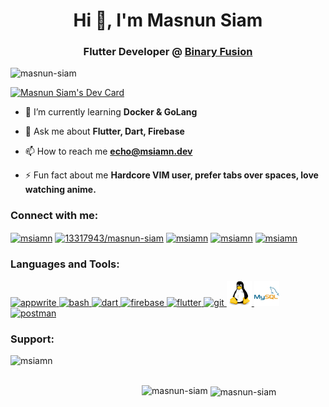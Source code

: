<h1 align="center">Hi 👋, I'm Masnun Siam</h1>
<h3 align="center">
  Flutter Developer @ <a href="https://binary-fusion.com">Binary Fusion</a>
</h3>

<p align="left"> <img src="https://komarev.com/ghpvc/?username=masnun-siam&label=Profile%20views&color=0e75b6&style=flat" alt="masnun-siam" /> </p>

<!-- <p align="left"> <a href="https://github.com/ryo-ma/github-profile-trophy"><img src="https://github-profile-trophy.vercel.app/?username=masnun-siam" alt="masnun-siam" /></a> </p> -->

<a href="https://app.daily.dev/msiamn"><img src="https://api.daily.dev/devcards/v2/J2KTzSxTiHflp2Nr2IurQ.png?type=wide&r=atx" width="652" alt="Masnun Siam's Dev Card"/></a> 

- 🌱 I’m currently learning **Docker & GoLang**

- 💬 Ask me about **Flutter, Dart, Firebase**

- 📫 How to reach me **echo@msiamn.dev**

- ⚡ Fun fact about me **Hardcore VIM user, prefer tabs over spaces, love watching anime.**

<h3 align="left">Connect with me:</h3>
<p align="left">
<a href="https://linkedin.com/in/msiamn" target="blank"><img align="center" src="https://raw.githubusercontent.com/rahuldkjain/github-profile-readme-generator/master/src/images/icons/Social/linked-in-alt.svg" alt="msiamn" height="30" width="40" /></a>
<a href="https://stackoverflow.com/users/13317943/masnun-siam" target="blank"><img align="center" src="https://raw.githubusercontent.com/rahuldkjain/github-profile-readme-generator/master/src/images/icons/Social/stack-overflow.svg" alt="13317943/masnun-siam" height="30" width="40" /></a>
<a href="https://fb.com/msiamn" target="blank"><img align="center" src="https://raw.githubusercontent.com/rahuldkjain/github-profile-readme-generator/master/src/images/icons/Social/facebook.svg" alt="msiamn" height="30" width="40" /></a>
<a href="https://instagram.com/msiamn" target="blank"><img align="center" src="https://raw.githubusercontent.com/rahuldkjain/github-profile-readme-generator/master/src/images/icons/Social/instagram.svg" alt="msiamn" height="30" width="40" /></a>
<a href="https://codeforces.com/profile/msiamn" target="blank"><img align="center" src="https://raw.githubusercontent.com/rahuldkjain/github-profile-readme-generator/master/src/images/icons/Social/codeforces.svg" alt="msiamn" height="30" width="40" /></a>
</p>

<h3 align="left">Languages and Tools:</h3>
<p align="left"> <a href="https://appwrite.io" target="_blank" rel="noreferrer"> <img src="https://www.vectorlogo.zone/logos/appwriteio/appwriteio-icon.svg" alt="appwrite" width="40" height="40"/> </a> <a href="https://www.gnu.org/software/bash/" target="_blank" rel="noreferrer"> <img src="https://www.vectorlogo.zone/logos/gnu_bash/gnu_bash-icon.svg" alt="bash" width="40" height="40"/> </a> <a href="https://dart.dev" target="_blank" rel="noreferrer"> <img src="https://www.vectorlogo.zone/logos/dartlang/dartlang-icon.svg" alt="dart" width="40" height="40"/> </a> <a href="https://firebase.google.com/" target="_blank" rel="noreferrer"> <img src="https://www.vectorlogo.zone/logos/firebase/firebase-icon.svg" alt="firebase" width="40" height="40"/> </a> <a href="https://flutter.dev" target="_blank" rel="noreferrer"> <img src="https://www.vectorlogo.zone/logos/flutterio/flutterio-icon.svg" alt="flutter" width="40" height="40"/> </a> <a href="https://git-scm.com/" target="_blank" rel="noreferrer"> <img src="https://www.vectorlogo.zone/logos/git-scm/git-scm-icon.svg" alt="git" width="40" height="40"/> </a> <a href="https://www.linux.org/" target="_blank" rel="noreferrer"> <img src="https://raw.githubusercontent.com/devicons/devicon/master/icons/linux/linux-original.svg" alt="linux" width="40" height="40"/> </a> <a href="https://www.mysql.com/" target="_blank" rel="noreferrer"> <img src="https://raw.githubusercontent.com/devicons/devicon/master/icons/mysql/mysql-original-wordmark.svg" alt="mysql" width="40" height="40"/> </a> <a href="https://postman.com" target="_blank" rel="noreferrer"> <img src="https://www.vectorlogo.zone/logos/getpostman/getpostman-icon.svg" alt="postman" width="40" height="40"/> </a> </p>

<h3 align="left">Support:</h3>
<p><a href="https://www.buymeacoffee.com/msiamn"> <img align="left" src="https://cdn.buymeacoffee.com/buttons/v2/default-yellow.png" height="50" width="210" alt="msiamn" /></a></p><br><br>

<p><img align="left" src="https://github-readme-stats.vercel.app/api/top-langs?username=masnun-siam&show_icons=true&locale=en&layout=compact" alt="masnun-siam" /></p>

<p>&nbsp;<img align="center" src="https://github-readme-stats.vercel.app/api?username=masnun-siam&show_icons=true&locale=en" alt="masnun-siam" /></p>
